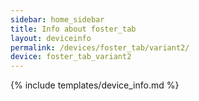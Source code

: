 ```yaml
---
sidebar: home_sidebar
title: Info about foster_tab
layout: deviceinfo
permalink: /devices/foster_tab/variant2/
device: foster_tab_variant2
---
```

{% include templates/device_info.md %}
